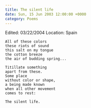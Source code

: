 ```yaml
---
title: The silent life
date: Sun, 15 Jun 2003 12:00:00 +0000
category: Poems
---
```


Edited: 03/22/2004
Location: Spain

    All of these colors  
    these riots of sound  
    this salt on my tongue  
    the cotton breeze  
    the air of budding spring...

    Titillate something  
    apart from these.  
    Some place  
    without color or shape,  
    a being made known  
    when all other movement  
    comes to rest:

    The silent life.


